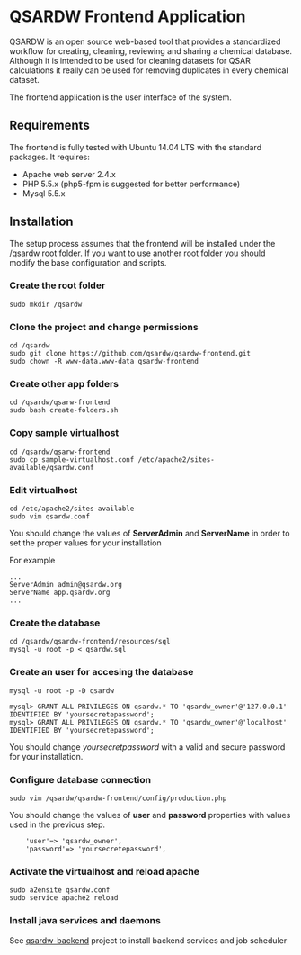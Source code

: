 # QSARDW Frontend Application

QSARDW is an open source web-based tool that provides a standardized workflow for creating, cleaning, reviewing and sharing a chemical database.
Although it is intended to be used for cleaning datasets for QSAR calculations it really can be used for removing duplicates in every chemical dataset.

The frontend application is the user interface of the system.

## Requirements

The frontend is fully tested with Ubuntu 14.04 LTS with the standard packages. It requires:

* Apache web server 2.4.x
* PHP 5.5.x (php5-fpm is suggested for better performance)
* Mysql 5.5.x


## Installation

The setup process assumes that the frontend will be installed under the /qsardw root folder. If you want to use another root folder
you should modify the base configuration and scripts.

### Create the root folder

```
sudo mkdir /qsardw
```

### Clone the project and change permissions
```
cd /qsardw
sudo git clone https://github.com/qsardw/qsardw-frontend.git
sudo chown -R www-data.www-data qsardw-frontend
```

### Create other app folders
```
cd /qsardw/qsarw-frontend
sudo bash create-folders.sh
```

### Copy sample virtualhost
```
cd /qsardw/qsarw-frontend
sudo cp sample-virtualhost.conf /etc/apache2/sites-available/qsardw.conf
```

### Edit virtualhost
```
cd /etc/apache2/sites-available
sudo vim qsardw.conf
```

You should change the values of **ServerAdmin** and **ServerName** in order to set the proper values for your installation

For example

```
...
ServerAdmin admin@qsardw.org
ServerName app.qsardw.org
...

```

### Create the database
```
cd /qsardw/qsardw-frontend/resources/sql
mysql -u root -p < qsardw.sql
```

### Create an user for accesing the database
```
mysql -u root -p -D qsardw

mysql> GRANT ALL PRIVILEGES ON qsardw.* TO 'qsardw_owner'@'127.0.0.1' IDENTIFIED BY 'yoursecretepassword';
mysql> GRANT ALL PRIVILEGES ON qsardw.* TO 'qsardw_owner'@'localhost' IDENTIFIED BY 'yoursecretepassword';
```

You should change *yoursecretpassword* with a valid and secure password for your installation.

### Configure database connection
```
sudo vim /qsardw/qsardw-frontend/config/production.php
```
You should change the values of **user** and **password** properties with values used in the previous step.

```
    'user'=> 'qsardw_owner',
    'password'=> 'yoursecretepassword',
```

### Activate the virtualhost and reload apache
```
sudo a2ensite qsardw.conf
sudo service apache2 reload
```


### Install java services and daemons

See [qsardw-backend](https://github.com/qsardw/qsardw-backend) project to install backend services and job scheduler